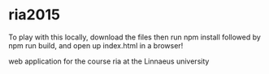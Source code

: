 # ria2015
To play with this locally, download the files then run npm install followed by npm run build, and open up index.html in a browser!

web application for the course ria at the Linnaeus university